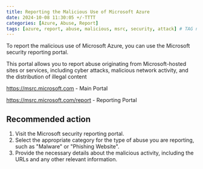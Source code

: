 ```yaml
---
title: Reporting the Malicious Use of Microsoft Azure
date: 2024-10-08 11:30:05 +/-TTTT
categories: [Azure, Abuse, Report]
tags: [azure, report, abuse, malicious, msrc, security, attack] # TAG names should always be lowercase
---
```


To report the malicious use of Microsoft Azure, you can use the Microsoft security reporting portal.

This portal allows you to report abuse originating from Microsoft-hosted sites or services, including cyber attacks, malicious network activity, and the distribution of illegal content

<a href="https://msrc.microsoft.com" target="_blank">https://msrc.microsoft.com</a> - Main Portal

<a href="https://msrc.microsoft.com/report" target="_blank">https://msrc.microsoft.com/report</a> - Reporting Portal

## Recommended action

1. Visit the Microsoft security reporting portal.
2. Select the appropriate category for the type of abuse you are reporting, such as "Malware" or "Phishing Website".
3. Provide the necessary details about the malicious activity, including the URLs and any other relevant information.